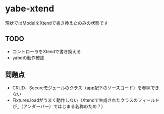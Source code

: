 yabe-xtend
==========

現状ではModelをXtendで書き換えたのみの状態です

TODO
----------

- コントローラをXtendで書き換える
- yabeの動作確認

問題点
----------

- CRUD、Secureモジュールのクラス（app配下のソースコード）を参照できない
- Fixtures.loadがうまく動作しない（Xtendで生成されたクラスのフィールドが_（アンダーバー）ではじまる名称のため？）
